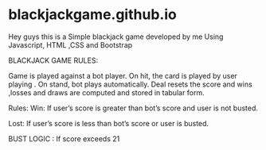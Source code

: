 # blackjackgame.github.io
Hey guys this is a Simple blackjack game developed by me Using Javascript, HTML ,CSS and Bootstrap

BLACKJACK GAME RULES:

Game is played against a bot player.
On hit, the card is played by user playing .
On stand, bot plays automatically.
Deal resets the score and wins ,losses and draws are computed and stored in tabular form.

Rules:
Win:
If user’s score is greater than bot’s score and user is not busted.

Lost:
If user’s score is less than bot’s score or user is busted.

BUST LOGIC :
If score exceeds 21 
